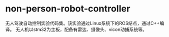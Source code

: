 # non-person-robot-controller

无人驾驶自动控制实验代码集。该实验通过Linux系统下的ROS结点，通过C++编译。
无人机以stm32为主板，配备有雷达、摄像头、vicon动捕系统等。
